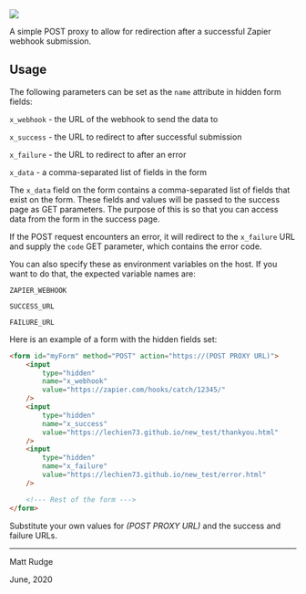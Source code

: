<img src="https://codeinstitute.s3.amazonaws.com/fullstack/ci_logo_small.png" style="margin: 0;">

A simple POST proxy to allow for redirection after a successful Zapier webhook submission.

## Usage

The following parameters can be set as the `name` attribute in hidden form fields:

`x_webhook` - the URL of the webhook to send the data to

`x_success` - the URL to redirect to after successful submission

`x_failure` - the URL to redirect to after an error

`x_data` - a comma-separated list of fields in the form

The `x_data` field on the form contains a comma-separated list of fields that exist on the form. These fields and values will be passed to the success page as GET parameters. The purpose of this is so that you can access data from the form in the success page.

If the POST request encounters an error, it will redirect to the `x_failure` URL and supply the `code` GET parameter, which contains the error code.

You can also specify these as environment variables on the host. If you want to do that, the expected variable names are:

`ZAPIER_WEBHOOK`

`SUCCESS_URL`

`FAILURE_URL`

Here is an example of a form with the hidden fields set:

```html
<form id="myForm" method="POST" action="https://(POST PROXY URL)">
    <input
        type="hidden"
        name="x_webhook"
        value="https://zapier.com/hooks/catch/12345/"
    />
    <input
        type="hidden"
        name="x_success"
        value="https://lechien73.github.io/new_test/thankyou.html"
    />
    <input
        type="hidden"
        name="x_failure"
        value="https://lechien73.github.io/new_test/error.html"
    />

    <!--- Rest of the form --->
</form>
```

Substitute your own values for _(POST PROXY URL)_ and the success and failure URLs.

---

Matt Rudge

June, 2020
